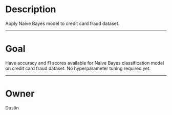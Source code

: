 # Description

Apply Naive Bayes model to credit card fraud dataset.

---

# Goal

Have accuracy and f1 scores available for Naive Bayes
classification model on credit card fraud dataset.
No hyperparameter tuning required yet.

---

# Owner

Dustin
